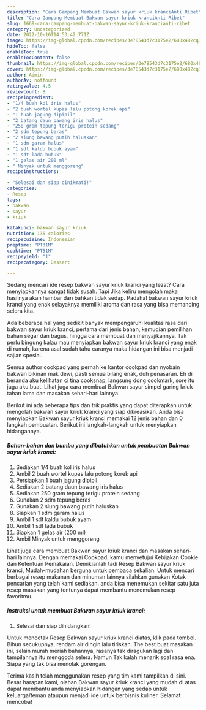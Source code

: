 ```yaml
---
description: "Cara Gampang Membuat Bakwan sayur kriuk kranciAnti Ribet"
title: "Cara Gampang Membuat Bakwan sayur kriuk kranciAnti Ribet"
slug: 1669-cara-gampang-membuat-bakwan-sayur-kriuk-krancianti-ribet
category: Uncategorized
date: 2022-10-16T14:53:42.771Z
image: https://img-global.cpcdn.com/recipes/3e78543d7c3175e2/680x482cq70/bakwan-sayur-kriuk-kranci-foto-resep-utama.jpg
hideToc: false
enableToc: true
enableTocContent: false
thumbnail: https://img-global.cpcdn.com/recipes/3e78543d7c3175e2/680x482cq70/bakwan-sayur-kriuk-kranci-foto-resep-utama.jpg
cover: https://img-global.cpcdn.com/recipes/3e78543d7c3175e2/680x482cq70/bakwan-sayur-kriuk-kranci-foto-resep-utama.jpg
author: Admin
authorAv: notfound
ratingvalue: 4.5
reviewcount: 8
recipeingredient:
- "1/4 buah kol iris halus"
- "2 buah wortel kupas lalu potong korek api"
- "1 buah jagung dipipil"
- "2 batang daun bawang iris halus"
- "250 gram tepung terigu protein sedang"
- "2 sdm tepung beras"
- "2 siung bawang putih haluskan"
- "1 sdm garam halus"
- "1 sdt kaldu bubuk ayam"
- "1 sdt lada bubuk"
- "1 gelas air 200 ml"
- " Minyak untuk menggoreng"
recipeinstructions:

- "Selesai dan siap dinikmati!"
categories:
- Resep
tags:
- bakwan
- sayur
- kriuk

katakunci: bakwan sayur kriuk 
nutrition: 135 calories
recipecuisine: Indonesian
preptime: "PT31M"
cooktime: "PT51M"
recipeyield: "1"
recipecategory: Dessert

---
```



Sedang mencari ide resep bakwan sayur kriuk kranci yang lezat? Cara menyiapkannya sangat tidak susah. Tapi Jika keliru mengolah maka hasilnya akan hambar dan bahkan tidak sedap. Padahal bakwan sayur kriuk kranci yang enak selayaknya memiliki aroma dan rasa yang bisa memancing selera kita.


Ada beberapa hal yang sedikit banyak mempengaruhi kualitas rasa dari bakwan sayur kriuk kranci, pertama dari jenis bahan, kemudian pemilihan bahan segar dan bagus, hingga cara membuat dan menyajikannya. Tak perlu bingung kalau mau menyiapkan bakwan sayur kriuk kranci yang enak di rumah, karena asal sudah tahu caranya maka hidangan ini bisa menjadi sajian spesial.

Semua author cookpad yang pernah ke kantor cookpad dan nyobain bakwan bikinan mak dewi, pasti semua bilang enak, duh penasaran. Eh di beranda aku kelihatan ci tina cooksnap, langsung dong cookmark, sore itu juga aku buat. Lihat juga cara membuat Bakwan sayur simpel garing kriuk tahan lama dan masakan sehari-hari lainnya.


Berikut ini ada beberapa tips dan trik praktis yang dapat diterapkan untuk mengolah bakwan sayur kriuk kranci yang siap dikreasikan. Anda bisa menyiapkan Bakwan sayur kriuk kranci memakai 12 jenis bahan dan 0 langkah pembuatan. Berikut ini langkah-langkah untuk menyiapkan hidangannya.

<!--inarticleads1-->

##### Bahan-bahan dan bumbu yang dibutuhkan untuk pembuatan Bakwan sayur kriuk kranci:

1. Sediakan 1/4 buah kol iris halus
1. Ambil 2 buah wortel kupas lalu potong korek api
1. Persiapkan 1 buah jagung dipipil
1. Sediakan 2 batang daun bawang iris halus
1. Sediakan 250 gram tepung terigu protein sedang
1. Gunakan 2 sdm tepung beras
1. Gunakan 2 siung bawang putih haluskan
1. Siapkan 1 sdm garam halus
1. Ambil 1 sdt kaldu bubuk ayam
1. Ambil 1 sdt lada bubuk
1. Siapkan 1 gelas air (200 ml)
1. Ambil  Minyak untuk menggoreng


Lihat juga cara membuat Bakwan sayur kriuk kranci dan masakan sehari-hari lainnya. Dengan memakai Cookpad, kamu menyetujui Kebijakan Cookie dan Ketentuan Pemakaian. Demikianlah tadi Resep Bakwan sayur kriuk kranci, Mudah-mudahan berguna untuk pembaca sekalian. Untuk mencari berbagai resep makanan dan minuman lainnya silahkan gunakan Kotak pencarian yang telah kami sediakan. anda bisa menemukan sekitar satu juta resep masakan yang tentunya dapat membantu menemukan resep favoritmu. 

<!--inarticleads2-->

##### Instruksi untuk membuat Bakwan sayur kriuk kranci:


1. Selesai dan siap dihidangkan!

Untuk mencetak Resep Bakwan sayur kriuk kranci diatas, klik pada tombol. Bihun secukupnya, rendam air dingin lalu tiriskan. The best buat masakan ini, selain murah meriah bahannya, rasanya tak diragukan lagi dan tampilannya itu menggoda selera. Namun Tak kalah menarik soal rasa ena. Siapa yang tak bisa menolak gorengan. 

Terima kasih telah menggunakan resep yang tim kami tampilkan di sini. Besar harapan kami, olahan Bakwan sayur kriuk kranci yang mudah di atas dapat membantu anda menyiapkan hidangan yang sedap untuk keluarga/teman ataupun menjadi ide untuk berbisnis kuliner. Selamat mencoba!
